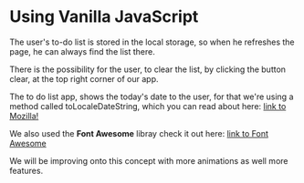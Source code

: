#  Using Vanilla JavaScript

The user's to-do list is stored in the local storage, so when he refreshes the page, he can always find the list there.

There is the possibility for the user, to clear the list, by clicking the button clear, at the top right corner of our app.

The to do list app, shows the today's date to the user, for that we're using a method called toLocaleDateString, which you can read about here: 
[link to Mozilla!](https://developer.mozilla.org/en-US/docs/Web/JavaScript/Reference/Global_Objects/Date/toLocaleDateString)

We also used the **Font Awesome** libray check it out here:
 [link to Font Awesome](https://fontawesome.com/v4.7.0/icons/)

 We will be improving onto this concept with more animations as well more features.
